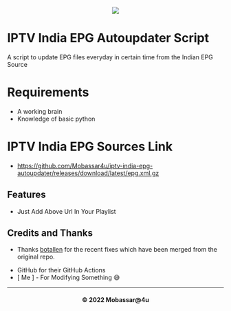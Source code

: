 <p align="center"><img src="https://www.tataplay.com/s3-api/v1/assets/others/intro-image-desktop.png" ></p>


# IPTV India EPG Autoupdater Script

A script to update EPG files everyday in certain time from the Indian EPG Source 
# Requirements

+ A working brain
+ Knowledge of basic python


# IPTV India EPG Sources Link

- https://github.com/Mobassar4u/iptv-india-epg-autoupdater/releases/download/latest/epg.xml.gz

## Features
- Just Add Above Url In Your Playlist


## Credits and Thanks
- Thanks [botallen](https://github.com/botallen) for the recent fixes which have been merged from the original repo.
* GitHub for their GitHub Actions
* [ Me ] - For Modifying Something 😅

---
<h4 align='center'>© 2022 Mobassar@4u</h4>

<!-- DO NOT REMOVE THIS CREDIT 🤬 🤬 -->

